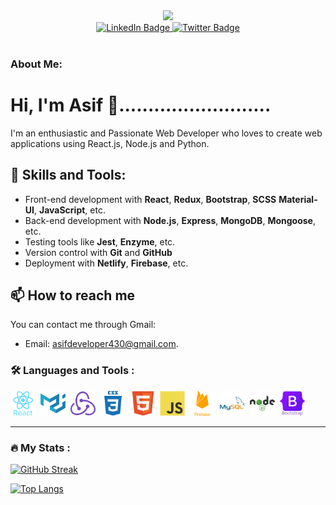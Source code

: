 
<div id="header" align="center">
  <img src="https://media.giphy.com/media/KxbZ21Jnz4YdaLN2co/giphy.gif" width="100"/>
</div>


<div id="badges" align="center">
  <a href="https://www.linkedin.com/in/code-with-asif">
    <img src="https://img.shields.io/badge/LinkedIn-blue?style=for-the-badge&logo=linkedin&logoColor=white" alt="LinkedIn Badge"/>
  </a>
   <a href="https://twitter.com/CodeWithAsif24">
    <img src="https://img.shields.io/badge/Twitter-blue?style=for-the-badge&logo=twitter&logoColor=white" alt="Twitter Badge"/>
  </a>

</div>
<img src="https://komarev.com/ghpvc/?username=Code-with-Asif&style=flat-square&color=blue" alt=""/>

###  About Me:

# Hi, I'm Asif 👋..........................

I'm  an enthusiastic and Passionate Web  Developer who loves to create web applications using  React.js, Node.js and Python.

## 🚀 Skills and Tools:

- Front-end development with **React**, **Redux**, **Bootstrap**, **SCSS** **Material-UI**, **JavaScript**, etc.
- Back-end development with **Node.js**, **Express**, **MongoDB**, **Mongoose**, etc.
- Testing tools like **Jest**, **Enzyme**,  etc.
- Version control with **Git** and **GitHub**
- Deployment with  **Netlify**, **Firebase**, etc.


## 📫 How to reach me 

You can contact me through Gmail:

- Email: asifdeveloper430@gmail.com.


###  :hammer_and_wrench: Languages and Tools : 
<div>
 
  <img src="https://github.com/devicons/devicon/blob/master/icons/react/react-original-wordmark.svg" title="React" alt="React" width="40" height="40"/>&nbsp;
  <img src="https://github.com/devicons/devicon/blob/master/icons/materialui/materialui-original.svg" title="Material UI" alt="Material UI" width="40" height="40"/>&nbsp;
  <img src="https://github.com/devicons/devicon/blob/master/icons/redux/redux-original.svg" title="Redux" alt="Redux " width="40" height="40"/>&nbsp;
  <img src="https://github.com/devicons/devicon/blob/master/icons/css3/css3-plain-wordmark.svg"  title="CSS3" alt="CSS" width="40" height="40"/>&nbsp;
  <img src="https://github.com/devicons/devicon/blob/master/icons/html5/html5-original.svg" title="HTML5" alt="HTML" width="40" height="40"/>&nbsp;
  <img src="https://github.com/devicons/devicon/blob/master/icons/javascript/javascript-original.svg" title="JavaScript" alt="JavaScript" width="40" height="40"/>&nbsp;
  <img src="https://github.com/devicons/devicon/blob/master/icons/firebase/firebase-plain-wordmark.svg" title="Firebase" alt="Firebase" width="40" height="40"/>&nbsp;
  <img src="https://github.com/devicons/devicon/blob/master/icons/mysql/mysql-original-wordmark.svg" title="MySQL"  alt="MySQL" width="40" height="40"/>&nbsp;
  <img src="https://github.com/devicons/devicon/blob/master/icons/nodejs/nodejs-original-wordmark.svg" title="NodeJS" alt="NodeJS" width="40" height="40"/>&nbsp;
  <img src="https://github.com/devicons/devicon/blob/master/icons/bootstrap/bootstrap-original-wordmark.svg" title="bootstrap" alt="bootstrap" width="40" height="40"/>&nbsp;

</div>

---

### :fire: My Stats :

[![GitHub Streak](http://github-readme-streak-stats.herokuapp.com?user=Code-with-Asif&theme=dark&background=000000)](https://git.io/streak-stats)



[![Top Langs](https://github-readme-stats.vercel.app/api/top-langs/?username=Code-with-Asif&layout=compact&theme=vision-friendly-dark)](https://github.com/anuraghazra/github-readme-stats)
